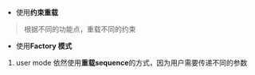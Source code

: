 
- 使用**约束重载**
> 根据不同的功能点，重载不同的约束
- 使用**Factory 模式**
> 


1. user mode 依然使用**重载sequence**的方式，因为用户需要传递不同的参数








